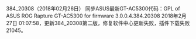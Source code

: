 384_20308（2018年02月26日）
同步ASUS最新GT-AC5300代码：GPL of ASUS ROG Rapture GT-AC5300 for firmware 3.0.0.4.384.20308
2018年2月27日 01:07:58，更新384_20308第二版，修复软件中心更新失败，插件下载失败21045。